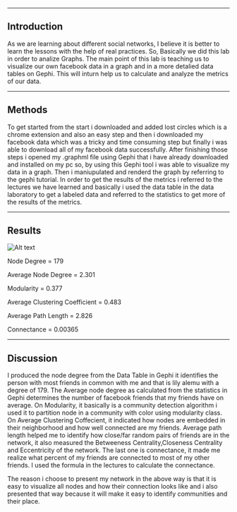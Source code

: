 
-------------
Introduction
-------------

As we are learning about different social networks, I believe it is better to learn the lessons with the help of real practices. So, Basically we did this lab in order to analize Graphs. The main point of this lab is teaching us to visualize our own facebook data in a graph and in a more detalied data tables on Gephi. This will inturn help us to calculate and analyze the metrics of our data.

--------
Methods
--------

To get started from the start i downloaded and added lost circles which is a chrome extension and also an easy step and then i downloaded my facebook data which was a tricky and time consuming step but finally i was able to download all of my facebook data successfully. After finishing those steps i opened my .graphml file using Gephi that i have already downloaded and installed on my pc so, by using this Gephi tool i was able to visualize my data in a graph. Then i maniupulated and renderd the graph by referring to the gephi tutorial. In order to get the results of the metrics i referred to the lectures we have learned and basically i used the data table in the data laboratory to get a labeled data and referred to the statistics to get more of the results of the metrics.


---------
Results
---------

![Alt text](C:\Users\test\Desktop\socialnets18\socialnets18\assignments\newfacebook.svg)  


Node Degree = 179

Average Node Degree = 2.301

Modularity = 0.377

Average Clustering Coefficient = 0.483

Average Path Length = 2.826

Connectance = 0.00365


------------
Discussion
------------

I produced the node degree from the Data Table  in Gephi it identifies the person with most friends in common with me and that is lily alemu with a degree of 179. The Average node degree as calculated from the statistics in Gephi determines the number of facebook friends that my friends have on average. On Modularity, it basically is a community detection algorithm i used it to partition node in a community with color using modularity class. On Average Clustering Coffecient, it indicated how nodes are embedded in their neighborhood and how well connected are my friends. Average path length helped me to identify how close/far random pairs of friends are in the network, it also measured the Betweeness Centrality,Closeness Centrality and Eccentricity of the network. The last one is connectance, it made me realize what percent of my friends are connected to most of my other friends. I used the formula in the lectures to calculate the connectance.

The reason i choose to present my network in the above way is that it is easy to visualize all nodes and how their connection looks like and i also presented that way because it will make it easy to identify communities and their place.  

   